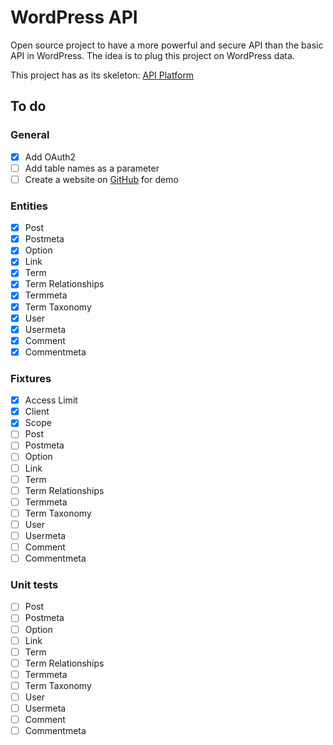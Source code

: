 WordPress API
=============

Open source project to have a more powerful and secure API than the basic API in WordPress.
The idea is to plug this project on WordPress data.

This project has as its skeleton: [API Platform](https://api-platform.com/)

## To do

### General
- [x] Add OAuth2
- [ ] Add table names as a parameter
- [ ] Create a website on [GitHub](https://pages.github.com/) for demo

### Entities
- [x] Post
- [x] Postmeta
- [x] Option
- [x] Link
- [x] Term
- [x] Term Relationships
- [x] Termmeta
- [x] Term Taxonomy
- [x] User
- [x] Usermeta
- [x] Comment
- [x] Commentmeta

### Fixtures 

- [x] Access Limit
- [x] Client
- [x] Scope
- [ ] Post
- [ ] Postmeta
- [ ] Option
- [ ] Link
- [ ] Term
- [ ] Term Relationships
- [ ] Termmeta
- [ ] Term Taxonomy
- [ ] User
- [ ] Usermeta
- [ ] Comment
- [ ] Commentmeta

### Unit tests

- [ ] Post
- [ ] Postmeta
- [ ] Option
- [ ] Link
- [ ] Term
- [ ] Term Relationships
- [ ] Termmeta
- [ ] Term Taxonomy
- [ ] User
- [ ] Usermeta
- [ ] Comment
- [ ] Commentmeta